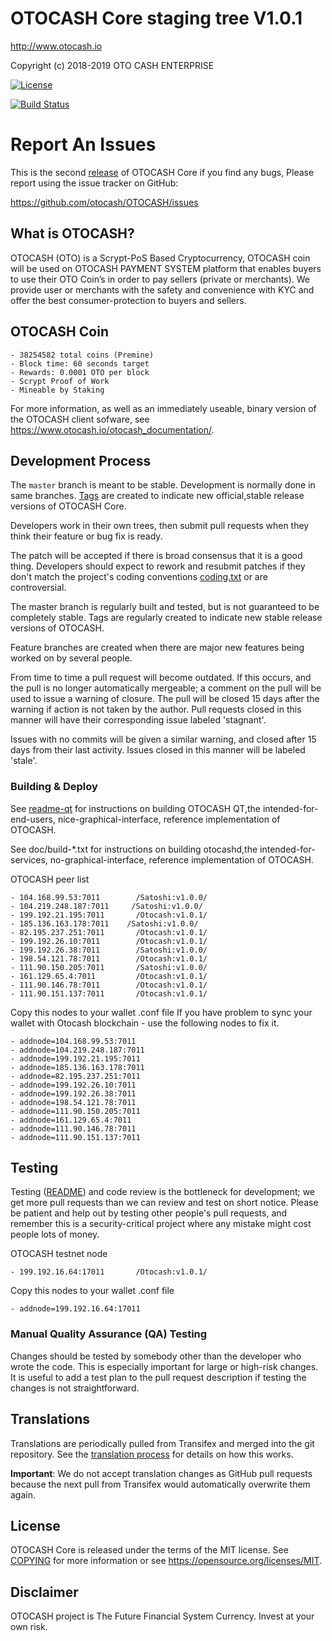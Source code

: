 OTOCASH Core staging tree V1.0.1 
================================

http://www.otocash.io

Copyright (c) 2018-2019 OTO CASH ENTERPRISE

[![License][license-badge]][license-page]

[license-page]: LICENSE
[license-badge]: http://img.shields.io/badge/License-MIT-brightgreen.svg 
[![Build Status](https://travis-ci.org/otocash/OTOCASH.svg?branch=master)](https://travis-ci.org/otocash/OTOCASH)

Report An Issues 
================

This is the second [release](https://github.com/otocash/OTOCASH/releases) of OTOCASH Core if you find any bugs, Please report using the issue tracker on GitHub:

https://github.com/otocash/OTOCASH/issues

What is OTOCASH?
----------------

OTOCASH (OTO) is a Scrypt-PoS Based Cryptocurrency, OTOCASH coin will be used on OTOCASH PAYMENT SYSTEM platform that enables buyers to use their OTO Coin’s in order to pay sellers (private or merchants). We provide user or merchants with the safety and convenience with KYC and offer the best consumer-protection to buyers and sellers.

OTOCASH Coin
----------------
```
- 38254582 total coins (Premine)
- Block time: 60 seconds target
- Rewards: 0.0001 OTO per block
- Scrypt Proof of Work
- Mineable by Staking
```
For more information, as well as an immediately useable, binary version of
the OTOCASH client sofware, see  https://www.otocash.io/otocash_documentation/.


Development Process
-------------------

The `master` branch is meant to be stable. Development is normally done in same branches. [Tags](https://github.com/otocash/OTOCASH/tags) are created to indicate new official,stable release versions of OTOCASH Core.

Developers work in their own trees, then submit pull requests when they think their feature or bug fix is ready.

The patch will be accepted if there is broad consensus that it is a good thing.  Developers should expect to rework and resubmit patches if they don't match the project's coding conventions [coding.txt](/doc/coding.txt) or are controversial.

The master branch is regularly built and tested, but is not guaranteed to be completely stable. Tags are regularly created to indicate new stable release versions of OTOCASH.

Feature branches are created when there are major new features being worked on by several people.

From time to time a pull request will become outdated. If this occurs, and the pull is no longer automatically mergeable; a comment on the pull will be used to issue a warning of closure. The pull will be closed 15 days after the warning if action is not taken by the author. Pull requests closed in this manner will have their corresponding issue labeled 'stagnant'.

Issues with no commits will be given a similar warning, and closed after 15 days from their last activity. Issues closed in this manner will be labeled 'stale'.


### Building & Deploy

See  [readme-qt](/doc/readme-qt.rst) for instructions on building OTOCASH QT,the intended-for-end-users, nice-graphical-interface, reference implementation of OTOCASH.

See doc/build-*.txt for instructions on building otocashd,the intended-for-services, no-graphical-interface, reference
implementation of OTOCASH.


OTOCASH peer list

```
- 104.168.99.53:7011	    /Satoshi:v1.0.0/
- 104.219.248.187:7011	   /Satoshi:v1.0.0/  	
- 199.192.21.195:7011	    /Otocash:v1.0.1/	
- 185.136.163.178:7011    /Satoshi:v1.0.0/
- 82.195.237.251:7011	    /Otocash:v1.0.1/	
- 199.192.26.10:7011	    /Otocash:v1.0.1/	
- 199.192.26.38:7011	    /Satoshi:v1.0.0/	
- 198.54.121.78:7011	    /Otocash:v1.0.1/
- 111.90.150.205:7011       /Satoshi:v1.0.0/ 
- 161.129.65.4:7011         /Otocash:v1.0.1/ 
- 111.90.146.78:7011        /Otocash:v1.0.1/ 
- 111.90.151.137:7011       /Otocash:v1.0.1/ 
```

Copy this nodes to your wallet .conf file
If you have problem to sync your wallet with Otocash blockchain - use the following nodes to fix it.

```
- addnode=104.168.99.53:7011 
- addnode=104.219.248.187:7011 
- addnode=199.192.21.195:7011
- addnode=185.136.163.178:7011 
- addnode=82.195.237.251:7011
- addnode=199.192.26.10:7011
- addnode=199.192.26.38:7011 
- addnode=198.54.121.78:7011
- addnode=111.90.150.205:7011 
- addnode=161.129.65.4:7011 
- addnode=111.90.146.78:7011 
- addnode=111.90.151.137:7011 
```


Testing
-------

Testing ([README](/src/test/README)) and code review is the bottleneck for development; we get more pull
requests than we can review and test on short notice. Please be patient and help out by testing
other people's pull requests, and remember this is a security-critical project where any mistake might cost people
lots of money.

OTOCASH testnet node

```
- 199.192.16.64:17011	    /Otocash:v1.0.1/	
```
Copy this nodes to your wallet .conf file

```
- addnode=199.192.16.64:17011
```

### Manual Quality Assurance (QA) Testing

Changes should be tested by somebody other than the developer who wrote the
code. This is especially important for large or high-risk changes. It is useful
to add a test plan to the pull request description if testing the changes is
not straightforward.

Translations
------------

Translations are periodically pulled from Transifex and merged into the git repository. See the
[translation process](doc/translation_process.md) for details on how this works.

**Important**: We do not accept translation changes as GitHub pull requests because the next
pull from Transifex would automatically overwrite them again.

License
-------

OTOCASH Core is released under the terms of the MIT license. See [COPYING](COPYING) for more
information or see https://opensource.org/licenses/MIT.

Disclaimer
-------------------

OTOCASH project is The Future Financial System Currency.
Invest at your own risk.


